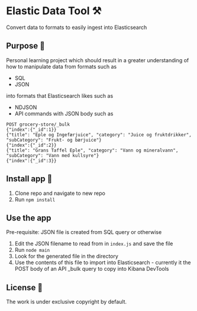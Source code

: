 # Elastic Data Tool ⚒️

Convert data to formats to easily ingest into Elasticsearch


## Purpose 💖

Personal learning project which should result in a greater understanding of how to manipulate data from formats such as

- SQL
- JSON 

into formats that Elasticsearch likes such as 

- NDJSON 
- API commands with JSON body such as 

```
POST grocery-store/_bulk
{"index":{"_id":1}}
{"title": "Eple og Ingefærjuice", "category": "Juice og fruktdrikker", "subCategory": "Frukt- og bærjuice"}
{"index":{"_id":2}}
{"title": "Grans Taffel Eple", "category": "Vann og mineralvann", "subCategory": "Vann med kullsyre"}
{"index":{"_id":3}}
```

## Install app 🐣

1. Clone repo and navigate to new repo
2. Run `npm install`

## Use the app

Pre-requisite: JSON file is created from SQL query or otherwise

1. Edit the JSON filename to read from in `index.js` and save the file
2. Run `node main`
3. Look for the generated file in the directory
4. Use the contents of this file to import into Elasticsearch - currently it the POST body of an API _bulk query to copy into Kibana DevTools

## License 📝

The work is under exclusive copyright by default.
